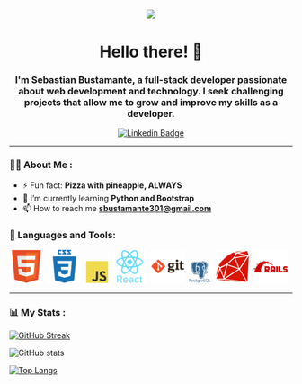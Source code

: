 ### 

<!--
**Sbustamante301/Sbustamante301** is a ✨ _special_ ✨ repository because its `README.md` (this file) appears on your GitHub profile.

Here are some ideas to get you started:

- 🔭 I’m currently working on ...
- 🌱 I’m currently learning ...
- 👯 I’m looking to collaborate on ...
- 🤔 I’m looking for help with ...
- 💬 Ask me about ...
- 📫 How to reach me: ...
- 😄 Pronouns: ...
- ⚡ Fun fact: ...
-->
 <div id="header" align="center">
      <img
        src="https://media.giphy.com/media/Dh5q0sShxgp13DwrvG/giphy.gif"
        width="300"
      />
      <h1 align="center">Hello there! 👋</h1>
      <h3 align="center">
        I'm Sebastian Bustamante, a full-stack developer passionate about web
        development and technology.  I seek challenging projects that
        allow me to grow and improve my skills as a developer.
      </h3>
 </div>

 <div id="badges" align="center">
        <a href="https://www.linkedin.com/in/sebastian-bustamante-82423a25b/">
  <img src="https://img.shields.io/badge/LinkedIn-0077B5?style=for-the-badge&logo=linkedin&logoColor=white" alt="Linkedin Badge" />
</a>
 </div>
 
 ---
 
 ### 👨‍💻 About Me :

- ⚡ Fun fact: **Pizza with pineapple, ALWAYS**
- 🌱 I’m currently learning  **Python and Bootstrap**
- 📫 How to reach me **sbustamante301@gmail.com**


<div align="left">
    <h3>🔨 Languages and Tools:</h3>
    <div>
        <img src="https://github.com/devicons/devicon/blob/master/icons/html5/html5-original.svg" title="HTML5" alt="HTML" width="60" height="60"/>&nbsp;
        <img src="https://github.com/devicons/devicon/blob/master/icons/css3/css3-plain-wordmark.svg"  title="CSS3" alt="CSS" width="60" height="60"/>&nbsp;
        <img src="https://github.com/devicons/devicon/blob/master/icons/javascript/javascript-original.svg" title="JavaScript" alt="JavaScript" width="40" height="40"/>&nbsp;
        <img src="https://github.com/devicons/devicon/blob/master/icons/react/react-original-wordmark.svg" title="React" alt="React" width="60" height="60"/>&nbsp;
        <img src="https://github.com/devicons/devicon/blob/master/icons/git/git-original-wordmark.svg" title="Git" **alt="Git" width="60" height="60"/>&nbsp;
        <img src="https://github.com/devicons/devicon/blob/master/icons/postgresql/postgresql-plain-wordmark.svg" title="Postgresql" **alt="Postgres" width="40" height="40"/>&nbsp;
        <img src="https://github.com/devicons/devicon/blob/master/icons/ruby/ruby-plain.svg" title="Ruby" **alt="Ruby" width="60" height="60"/>&nbsp;
     <img src="https://github.com/devicons/devicon/blob/master/icons/rails/rails-plain-wordmark.svg" title="Rails" **alt="Rails" width="60" height="60"/>&nbsp;
     
     
        
      
</div>

---

 ### 📊 My Stats :

[![GitHub Streak](https://streak-stats.demolab.com?user=Sbustamante301&theme=radical&hide_border=true)](https://git.io/streak-stats)

 ![GitHub stats](https://github-readme-stats.vercel.app/api?username=Sbustamante301&show_icons=true&theme=radical)
 
 [![Top Langs](https://github-readme-stats.vercel.app/api/top-langs/?username=Sbustamante301&theme=tokyonight)](https://github.com/anuraghazra/github-readme-stats)

